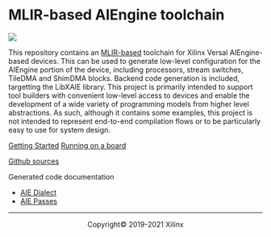 # MLIR-based AIEngine toolchain

![](https://mlir.llvm.org//mlir-logo.png)

This repository contains an [MLIR-based](https://mlir.llvm.org/) toolchain for Xilinx Versal AIEngine-based devices.  This can be used to generate low-level configuration for the AIEngine portion of the device, including processors, stream switches, TileDMA and ShimDMA blocks. Backend code generation is included, targetting the LibXAIE library.  This project is primarily intended to support tool builders with convenient low-level access to devices and enable the development of a wide variety of programming models from higher level abstractions.  As such, although it contains some examples, this project is not intended to represent end-to-end compilation flows or to be particularly easy to use for system design.

[Getting Started](Building.md)
[Running on a board](Platform.md)

[Github sources](https://github.com/Xilinx/mlir-aie)

Generated code documentation
- [AIE Dialect](AIEDialect.md)
- [AIE Passes](AIEPasses.md)

-----

<p align="center">Copyright&copy; 2019-2021 Xilinx</p>

